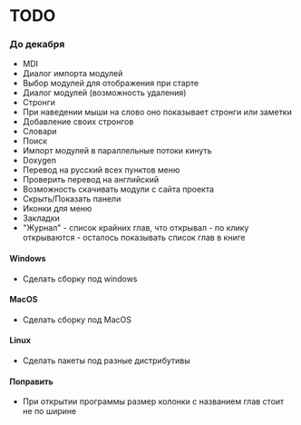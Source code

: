 TODO
====


### До декабря

* MDI
* Диалог импорта модулей
* Выбор модулей для отображения при старте
* Диалог модулей (возможность удаления)
* Стронги
* При наведении мыши на слово оно показывает стронги или заметки
* Добавление своих стронгов
* Словари
* Поиск
* Импорт модулей в параллельные потоки кинуть
* Doxygen 
* Перевод на русский всех пунктов меню
* Проверить перевод на английский
* Возможность скачивать модули с сайта проекта
* Скрыть/Показать панели
* Иконки для меню
* Закладки
* "Журнал" - список крайних глав, что открывал - по клику открываются - осталось показывать список глав в книге

#### Windows
* Сделать сборку под windows

#### MacOS
* Сделать сборку под MacOS

#### Linux
* Сделать пакеты под разные дистрибутивы

#### Поправить
* При открытии программы размер колонки с названием глав стоит не по ширине
